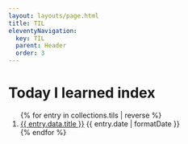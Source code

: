 ```yaml
---
layout: layouts/page.html
title: TIL
eleventyNavigation:
  key: TIL
  parent: Header
  order: 3
---
```


# Today I learned index

<ol class="stack list">
{% for entry in collections.tils | reverse %}
  <li>
    <a href="{{entry.url}}">{{ entry.data.title }}</a>
    <time dateTime="{{entry.date | formatDate }}">{{ entry.date | formatDate }}</time>
  </li>
{% endfor %}
</ol>
